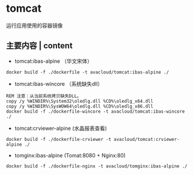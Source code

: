 # tomcat
运行应用使用的容器镜像

## 主要内容 | content
* tomcat:ibas-alpine （华文宋体）
~~~
docker build -f ./dockerfile -t avacloud/tomcat:ibas-alpine ./
~~~
* tomcat:ibas-wincore （系统缺失dll）
~~~
REM 注意：从当前系统拷贝缺失DLL。
copy /y %WINDIR%\System32\oledlg.dll %CD%\oledlg_x64.dll
copy /y %WINDIR%\SysWOW64\oledlg.dll %CD%\oledlg_x86.dll
docker build -f ./dockerfile-wincore -t avacloud/tomcat:ibas-wincore ./
~~~
* tomcat:crviewer-alpine (水晶报表查看)
~~~
docker build -f ./dockerfile-crviewer -t avacloud/tomcat:crviewer-alpine ./
~~~
* tomginx:ibas-alpine (Tomat:8080 + Nginx:80)
~~~
docker build -f ./dockerfile-nginx -t avacloud/tomginx:ibas-alpine ./
~~~
